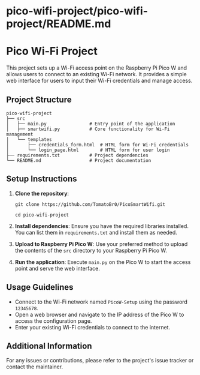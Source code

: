 # pico-wifi-project/pico-wifi-project/README.md

# Pico Wi-Fi Project

This project sets up a Wi-Fi access point on the Raspberry Pi Pico W and allows users to connect to an existing Wi-Fi network. It provides a simple web interface for users to input their Wi-Fi credentials and manage access.

## Project Structure

```
pico-wifi-project
├── src
│   ├── main.py                # Entry point of the application
│   ├── smartwifi.py           # Core functionality for Wi-Fi management
│   └── templates
│       ├── credentials_form.html  # HTML form for Wi-Fi credentials
│       └── login_page.html        # HTML form for user login
├── requirements.txt           # Project dependencies
└── README.md                  # Project documentation
```

## Setup Instructions

1. **Clone the repository**:
   ```
   git clone https://github.com/TomatoBr0/PicoSmartWifi.git

   cd pico-wifi-project
   ```

2. **Install dependencies**:
   Ensure you have the required libraries installed. You can list them in `requirements.txt` and install them as needed.

3. **Upload to Raspberry Pi Pico W**:
   Use your preferred method to upload the contents of the `src` directory to your Raspberry Pi Pico W.

4. **Run the application**:
   Execute `main.py` on the Pico W to start the access point and serve the web interface.

## Usage Guidelines

- Connect to the Wi-Fi network named `PicoW-Setup` using the password `12345678`.
- Open a web browser and navigate to the IP address of the Pico W to access the configuration page.
- Enter your existing Wi-Fi credentials to connect to the internet.

## Additional Information

For any issues or contributions, please refer to the project's issue tracker or contact the maintainer.
